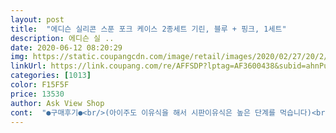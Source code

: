 ```yaml
---
layout: post 
title:  "에디슨 실리콘 스푼 포크 케이스 2종세트 기린, 블루 + 핑크, 1세트" 
description: 에디슨 실 ..
date: 2020-06-12 08:20:29 
img: https://static.coupangcdn.com/image/retail/images/2020/02/27/20/2/a531cf97-3f3d-4ed7-af85-416a3a6c3413.jpg 
linkUrl: https://link.coupang.com/re/AFFSDP?lptag=AF3600438&subid=ahnPublicAsk&pageKey=1300445713&itemId=2314049919&vendorItemId=70310800641&traceid=V0-113-534332b334a49514 
categories: [1013] 
color: F15F5F 
price: 13530 
author: Ask View Shop 
cont:  "●구매후기●<br/>(아이주도 이유식을 해서 시판이유식은 높은 단계를 먹습니다)<br/>9개월 아기이고 시판이유식으로 아기밥단계를 먹는데<br/>개별 세트보단 2개 세트로 사는게 더 저렴하네요<br/>수저에 음식이 남을때도 있지만 대부분 싹싹 잘 받아 먹어요<br/>슬플 뿐!<br/>아주 만족합니다 ^^<br/>이제 실리콘 수저로는 잘 떠지지 않아서 스덴스푼 찾다가 구매했어요<br/>절대 얼집용은 안됨! 집에서 쓰시길.<br/>.<br/>그립감은 아주 좋음.<br/> 수저케이스와 실리콘 부분이 얼집용은 아님이<br/>좀 큰가? 싶었지만 적당합니다<br/>참 좋은데.<br/>.<br/> 이름표를 붙일수도 직접 쓸수도 없음.<br/><br/>처음받았을땐 커보였는데 사용하니 12개월 아기한테 딱 좋아요 자꾸 숟가락달라고해서 주면 실리콘부분 씹어서 안전하고 가벼운 편이고요캐이스가 아주 좋아요<br/>치아는 아래2 위2 이예요 참고하세여<br/>" 
---
```

